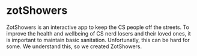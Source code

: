 # zotShowers

ZotShowers is an interactive app to keep the CS people off the streets. 
To improve the health and wellbeing of CS nerd losers and their loved ones, it is important to maintain basic sanitation. Unfortunatly, this can be hard for some. We understand this, so we created ZotShowers. 

